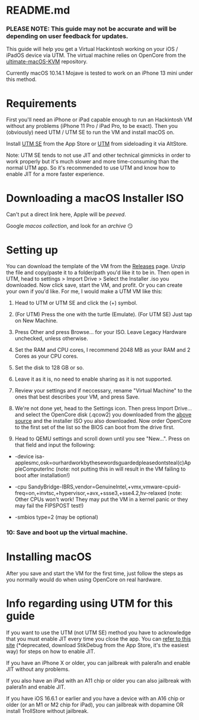 # README.md

### PLEASE NOTE: This guide may not be accurate and will be depending on user feedback for updates.

This guide will help you get a Virtual Hackintosh working on your iOS / iPadOS device via UTM. The virtual machine relies on OpenCore from the [ultimate-macOS-KVM](https://github.com/Coopydood/ultimate-macOS-KVM/tree/main/resources/oc_store/compat_new) repository. 

Currently macOS 10.14.1 Mojave is tested to work on an iPhone 13 mini under this method.


# Requirements
First you'll need an iPhone or iPad capable enough to run an Hackintosh VM without any problems (iPhone 11 Pro / iPad Pro, to be exact). Then you (obviously) need UTM / UTM SE to run the VM and install macOS on.

Install [UTM SE](https://apps.apple.com/us/app/utm-se-retro-pc-emulator/id1564628856) from the App Store or [UTM](https://alt.getutm.app) from sideloading it via AltStore.

Note: UTM SE tends to not use JIT and other technical gimmicks in order to work properly but it's much slower and more time-consuming than the normal UTM app. So it's recommended to use UTM and know how to enable JIT for a more faster experience.

# Downloading a macOS Installer ISO
Can't put a direct link here, Apple will be *peeved*.

Google *macos collection*, and look for an *archive* 😏

# Setting up
You can download the template of the VM from the [Releases](https://github.com/chartersamster/macOSVM-iOS/releases) page. Unzip the file and copy/paste it to a folder/path you'd like it to be in. Then open in UTM, head to settings > Import Drive > Select the Installer .iso you downloaded. Now click save, start the VM, and profit.
Or you can create your own if you'd like. For me, I would make a UTM VM like this:

1. Head to UTM or UTM SE and click the (+) symbol.
   
2. (For UTM) Press the one with the turtle (Emulate). (For UTM SE) Just tap on New Machine.
   
3. Press Other and press Browse... for your ISO. Leave Legacy Hardware unchecked, unless otherwise.

4.  Set the RAM and CPU cores, I recommend 2048 MB as your RAM and 2 Cores as your CPU cores.

5. Set the disk to 128 GB or so.

6. Leave it as it is, no need to enable sharing as it is not supported.

7. Review your settings and if neccessary, rename "Virtual Machine" to the ones that best describes your VM, and press Save.

8. We're not done yet, head to the Settings icon. Then press Import Drive... and select the OpenCore disk (.qcow2) you downloaded from the [above source](https://github.com/Coopydood/ultimate-macOS-KVM/tree/main/resources/oc_store/compat_new) and the installer ISO you also downloaded. Now order OpenCore to the first set of the list so the BIOS can boot from the drive first.

9. Head to QEMU settings and scroll down until you see "New...". Press on that field and input the following:
* -device isa-applesmc,osk=ourhardworkbythesewordsguardedpleasedontsteal(c)AppleComputerInc (note: not putting this in will result in the VM failing to boot after installation!)

* -cpu SandyBridge-IBRS,vendor=GenuineIntel,+vmx,vmware-cpuid-freq=on,+invtsc,+hypervisor,+avx,+ssse3,+sse4.2,hv-relaxed (note: Other CPUs won't work! They may put the VM in a kernel panic or they may fail the FIPSPOST test!)
  
* -smbios type=2 (may be optional)


### 10: Save and boot up the virtual machine.

# Installing macOS
After you save and start the VM for the first time, just follow the steps as you normally would do when using OpenCore on real hardware.

# Info regarding using UTM for this guide 
If you want to use the UTM (not UTM SE) method you have to acknowledge that you must enable JIT every time you close the app. You can [refer to this site](https://jkcoxson.com/jitstreamer) (*deprecated, download StikDebug from the App Store, it's the easiest way) for steps on how to enable JIT. 

If you have an iPhone X or older, you can jailbreak with palera1n and enable JIT without any problems.

If you also have an iPad with an A11 chip or older you can also jailbreak with palera1n and enable JIT.

If you have iOS 16.6.1 or earlier and you have a device with an A16 chip or older (or an M1 or M2 chip for iPad), you can jailbreak with dopamine OR install TrollStore without jailbreak.
